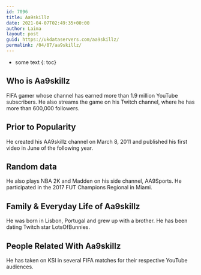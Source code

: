 ```yaml
---
id: 7096
title: Aa9skillz
date: 2021-04-07T02:49:35+00:00
author: Laima
layout: post
guid: https://ukdataservers.com/aa9skillz/
permalink: /04/07/aa9skillz/
---
```


* some text
{: toc}


## Who is Aa9skillz
                  
                  
                  
FIFA gamer whose channel has earned more than 1.9 million YouTube subscribers. He also streams the game on his Twitch channel, where he has more than 600,000 followers. 
                  
              
            
              
            
                
                
                
## Prior to Popularity
                  
                  
                  
He created his AA9skillz channel on March 8, 2011 and published his first video in June of the following year.
                  
              
            
              
            
                
                
                
## Random data
                  
                  
                  
He also plays NBA 2K and Madden on his side channel, AA9Sports. He participated in the 2017 FUT Champions Regional in Miami. 
                  
              
            
              
            
                
                
                
## Family & Everyday Life of Aa9skillz
                  
                  
                  
He was born in Lisbon, Portugal and grew up with a brother. He has been dating Twitch star LotsOfBunnies.
                  
              
            
              
            
                
                
                
## People Related With Aa9skillz
                  
                  
                  
He has taken on KSI in several FIFA matches for their respective YouTube audiences. 
                  
              
            
              
            
                
              
            
              
              
            
            
              
            
          
          
          